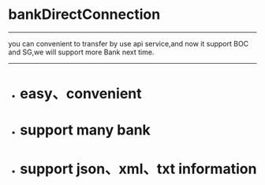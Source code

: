 # bankDirectConnection
***

you can  convenient to transfer by use api service,and now it support BOC and SG,we will support more Bank next time.
___


- # easy、convenient
- # support many bank
- # support json、xml、txt information
